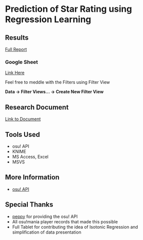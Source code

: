 # Prediction of Star Rating using Regression Learning

## Results
[Full Report](https://github.com/Eve-ning/ppshift/blob/master/documents/KNIME/results/full_report.pdf)

### Google Sheet
[Link Here](https://docs.google.com/spreadsheets/d/1XIFd0A34YlQaR_FUfOYt0gAHCfyltCkkndjiTS7ITs0/edit?usp=sharing)

Feel free to meddle with the Filters using Filter View

**Data -> Filter Views... -> Create New Filter View**

## Research Document
[Link to Document](https://github.com/Eve-ning/ppshift/blob/master/documents/research.pdf)

## Tools Used
- osu! API
- KNIME
- MS Access, Excel
- MSVS

## More Information
- [osu! API](https://github.com/ppy/osu-api/wiki)

## Special Thanks
- [peppy](https://github.com/ppy) for providing the osu! API
- All osu!mania player records that made this possible
- Full Tablet for contributing the idea of Isotonic Regression and simplification of data presentation
